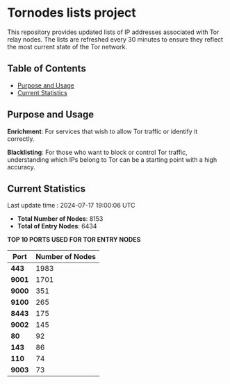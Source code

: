 # Tornodes lists project

This repository provides updated lists of IP addresses associated with Tor relay nodes. The lists are refreshed every 30 minutes to ensure they reflect the most current state of the Tor network.

## Table of Contents

- [Purpose and Usage](#purpose-and-usage)
- [Current Statistics](#current-statistics)


## Purpose and Usage

**Enrichment**: For services that wish to allow Tor traffic or identify it correctly.

**Blacklisting**: For those who want to block or control Tor traffic, understanding which IPs belong to Tor can be a starting point with a high accuracy.

## Current Statistics

Last update time : 2024-07-17 19:00:06 UTC

- **Total Number of Nodes**: 8153
- **Total of Entry Nodes**: 6434

**TOP 10 PORTS USED FOR TOR ENTRY NODES**

| **Port** | **Number of Nodes** |
|------|-----------------|
| **443**   | 1983  |
| **9001**   | 1701  |
| **9000**   | 351  |
| **9100**   | 265  |
| **8443**   | 175  |
| **9002**   | 145  |
| **80**   | 92  |
| **143**   | 86  |
| **110**   | 74  |
| **9003**   | 73  |


